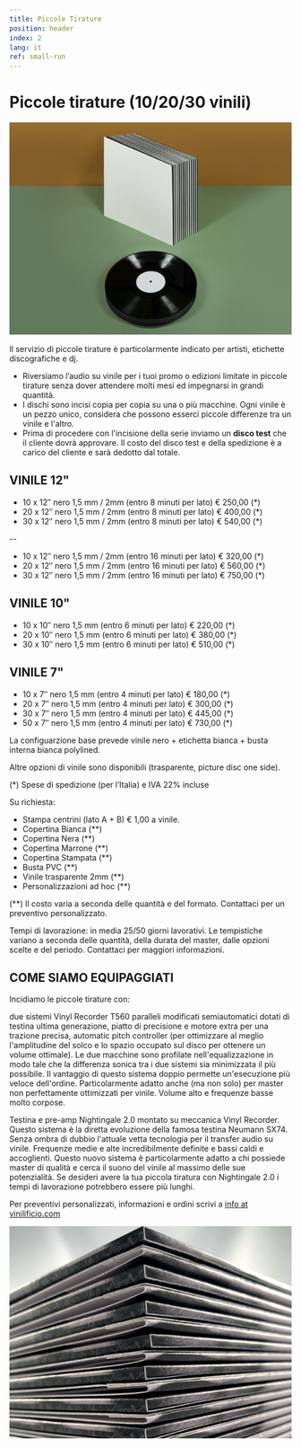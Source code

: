 ```yaml
---
title: Piccole Tirature
position: header
index: 2
lang: it
ref: small-run
---
```

# Piccole tirature (10/20/30 vinili)


![piccole tirature](/img/smallrun_07_small.jpg)

Il servizio di piccole tirature è particolarmente indicato per artisti, etichette discografiche e dj.

* Riversiamo l’audio su vinile per i tuoi promo o edizioni limitate in piccole tirature senza dover attendere molti mesi ed impegnarsi in grandi quantità.
* I dischi sono incisi copia per copia su una o più macchine. Ogni vinile è un pezzo unico, considera che possono esserci piccole differenze tra un vinile e l'altro.
* Prima di procedere con l'incisione della serie inviamo un <b>disco test</b> che il cliente dovrà approvare. Il costo del disco test e della spedizione è a carico del cliente e sarà dedotto dal totale.


## VINILE 12" 

* 10 x 12″ nero 1,5 mm / 2mm (entro 8 minuti per lato) € 250,00 (*)
* 20 x 12″ nero 1,5 mm / 2mm (entro 8 minuti per lato) € 400,00 (*)
* 30 x 12″ nero 1,5 mm / 2mm (entro 8 minuti per lato)  € 540,00 (*)


--

* 10 x 12″ nero 1,5 mm / 2mm (entro 16 minuti per lato) € 320,00 (*)
* 20 x 12″ nero 1,5 mm / 2mm (entro 16 minuti per lato) € 560,00 (*)
* 30 x 12″ nero 1,5 mm / 2mm (entro 16 minuti per lato)  € 750,00 (*)

## VINILE 10"

* 10 x 10″ nero 1,5 mm (entro 6 minuti per lato) € 220,00 (*)
* 20 x 10″ nero 1,5 mm (entro 6 minuti per lato) € 380,00 (*)
* 30 x 10″ nero 1,5 mm (entro 6 minuti per lato) € 510,00 (*)

## VINILE 7"

* 10 x 7″ nero 1,5 mm (entro 4 minuti per lato) € 180,00 (*)
* 20 x 7″ nero 1,5 mm (entro 4 minuti per lato) € 300,00 (*)
* 30 x 7″ nero 1,5 mm (entro 4 minuti per lato) € 445,00 (*)
* 50 x 7″ nero 1,5 mm (entro 4 minuti per lato) € 730,00 (*)



La configuarzione base prevede vinile nero + etichetta bianca + busta interna bianca polylined.

Altre opzioni di vinile sono disponibili (trasparente, picture disc one side).

(*) Spese di spedizione (per l’Italia) e IVA 22% incluse

Su richiesta:

* Stampa centrini (lato A + B) € 1,00 a vinile.
* Copertina Bianca (**)
* Copertina Nera (**)
* Copertina Marrone (**)
* Copertina Stampata (**)
* Busta PVC (**)
* Vinile trasparente 2mm (**)
* Personalizzazioni ad hoc (**)

(**) Il costo varia a seconda delle quantità e del formato. Contattaci per un preventivo personalizzato.


Tempi di lavorazione: in media 25/50 giorni lavorativi. 
Le tempistiche variano a seconda delle quantità, della durata del master, dalle opzioni scelte e del periodo. Contattaci per maggiori informazioni.

## COME SIAMO EQUIPAGGIATI
Incidiamo le piccole tirature con:

due sistemi Vinyl Recorder T560 paralleli modificati semiautomatici dotati di testina ultima generazione, piatto di precisione e motore extra per una trazione precisa, automatic pitch controller (per ottimizzare al meglio l'amplitudine del solco e lo spazio occupato sul disco per ottenere un volume ottimale). Le due macchine sono profilate nell'equalizzazione in modo tale che la differenza sonica tra i due sistemi sia minimizzata il più possibile. 
Il vantaggio di questo sistema doppio permette un'esecuzione più veloce dell'ordine. Particolarmente adatto anche (ma non solo) per master non perfettamente ottimizzati per vinile. Volume alto e frequenze basse molto corpose.

Testina e pre-amp Nightingale 2.0 montato su meccanica Vinyl Recorder. Questo sistema è la diretta evoluzione della famosa testina Neumann SX74. Senza ombra di dubbio l'attuale vetta tecnologia per il transfer audio su vinile. Frequenze medie e alte incredibilmente definite e bassi caldi e accoglienti. Questo nuovo sistema è particolarmente adatto a chi possiede master di qualità e cerca il suono del vinile al massimo delle sue potenzialità. 
Se desideri avere la tua piccola tiratura con Nightingale 2.0 i tempi di lavorazione potrebbero essere più lunghi.

Per preventivi personalizzati, informazioni e ordini scrivi a <a href="mailto:info@vinilificio.com">info at vinilificio.com</a>


![small runs](/img/small-run_small.jpg)
